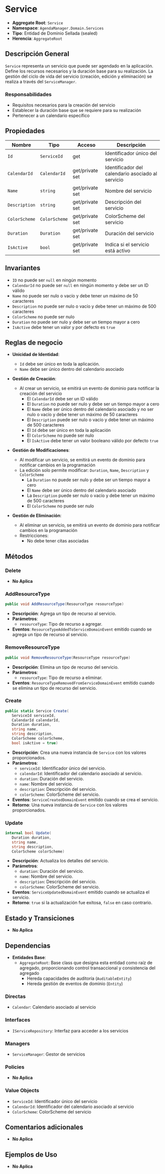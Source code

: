 # Service

- **Aggregate Root**: `Service`
- **Namespace**: `AgendaManager.Domain.Services`
- **Tipo**: Entidad de Dominio Sellada (sealed)
- **Herencia**: `AggregateRoot`

## Descripción General

`Service` representa un servicio que puede ser agendado en la aplicación. Define los recursos necesarios y la duración base para su realización. La gestión del ciclo de vida del servicio (creación, edición y eliminación) se realiza a través del `ServiceManager`.

### Responsabilidades

- Requisitos necesarios para la creación del servicio
- Establecer la duración base que se requiere para su realización
- Pertenecer a un calendario específico

## Propiedades

| Nombre        | Tipo             | Acceso          | Descripción                                       |
| ------------- | ---------------- | ----------------|-------------------------------------------------- |
| `Id`          | `ServiceId`      | get             | Identificador único del servicio                  |
| `CalendarId`  | `CalendarId`     | get/private set | Identificador del calendario asociado al servicio |
| `Name`        | `string`         | get/private set | Nombre del servicio                               |
| `Description` | `string`         | get/private set | Descripción del servicio                          |
| `ColorScheme` | `ColorScheme`    | get/private set | ColorScheme del servicio                          |
| `Duration`    | `Duration`       | get/private set | Duración del servicio                             |
| `IsActive`    | `bool`           | get/private set | Indica si el servicio está activo                 |

## Invariantes

- `ID` no puede ser `null` en ningún momento
- `CalendarId` no puede ser `null` en ningún momento y debe ser un ID válido
- `Name` no puede ser nulo o vacío y debe tener un máximo de 50 caracteres
- `Description` no puede ser nulo o vacío y debe tener un máximo de 500 caracteres
- `ColorScheme` no puede ser nulo
- `Duration` no puede ser nulo y debe ser un tiempo mayor a cero
- `IsActive` debe tener un valor y por defecto es `true`

## Reglas de negocio

- **Unicidad de Identidad**:
  - `Id` debe ser único en toda la aplicación.
  - `Name` debe ser único dentro del calendario asociado

- **Gestión de Creación**:
  - Al crear un servicio, se emitirá un evento de dominio para notificar la creación del servicio
    - El `CalendarId` debe ser un ID válido
    - El `Duration` no puede ser nulo y debe ser un tiempo mayor a cero
    - El `Name` debe ser único dentro del calendario asociado y no ser nulo o vacío y debe tener un máximo de 50 caracteres
    - El `Description` puede ser nulo o vacío y debe tener un máximo de 500 caracteres
    - El `Id` debe ser único en toda la aplicación
    - El `ColorScheme` no puede ser nulo
    - El `IsActive` debe tener un valor booleano válido por defecto `true`

- **Gestión de Modificaciones**:
  - Al modificar un servicio, se emitirá un evento de dominio para notificar cambios en la programación
  - La edición solo permite modificar: `Duration`, `Name`, `Description` y `ColorScheme`
    - La `Duration` no puede ser nulo y debe ser un tiempo mayor a cero
    - El `Name` debe ser único dentro del calendario asociado
    - La `Description` puede ser nulo o vacío y debe tener un máximo de 500 caracteres
    - El `ColorScheme` no puede ser nulo

- **Gestión de Eliminación**:
  - Al eliminar un servicio, se emitirá un evento de dominio para notificar cambios en la programación
  - Restricciones:
    - No debe tener citas asociadas

## Métodos

### Delete

- **No Aplica**

### AddResourceType

```csharp
public void AddResourceType(ResourceType resourceType)
```

- **Descripción**: Agrega un tipo de recurso al servicio.
- **Parámetros**:
  - `resourceType`: Tipo de recurso a agregar.
- **Eventos**: `ResourceTypeAddedToServiceDomainEvent` emitido cuando se agrega un tipo de recurso al servicio.

### RemoveResourceType

```csharp
public void RemoveResourceType(ResourceType resourceType)
```

- **Descripción**: Elimina un tipo de recurso del servicio.
- **Parámetros**:
  - `resourceType`: Tipo de recurso a eliminar.
- **Eventos**: `ResourceTypeRemovedFromServiceDomainEvent` emitido cuando se elimina un tipo de recurso del servicio.

### Create

```csharp
public static Service Create(
   ServiceId serviceId,
   CalendarId calendarId,
   Duration duration,
   string name,
   string description,
   ColorScheme colorScheme,
   bool isActive = true)
```

- **Descripción**: Crea una nueva instancia de `Service` con los valores proporcionados.
- **Parámetros**:
  - `serviceId`: Identificador único del servicio.
  - `calendarId`: Identificador del calendario asociado al servicio.
  - `duration`: Duración del servicio.
  - `name`: Nombre del servicio.
  - `description`: Descripción del servicio.
  - `colorScheme`: ColorScheme del servicio.
- **Eventos**: `ServiceCreatedDomainEvent` emitido cuando se crea el servicio.
- **Retorno**: Una nueva instancia de `Service` con los valores proporcionados.

### Update

```csharp
internal bool Update(
   Duration duration,
   string name,
   string description,
   ColorScheme colorScheme)
```

- **Descripción**: Actualiza los detalles del servicio.
- **Parámetros**:
  - `duration`: Duración del servicio.
  - `name`: Nombre del servicio.
  - `description`: Descripción del servicio.
  - `colorScheme`: ColorScheme del servicio.
- **Eventos**: `ServiceUpdatedDomainEvent` emitido cuando se actualiza el servicio.
- **Retorno**: `true` si la actualización fue exitosa, `false` en caso contrario.

## Estado y Transiciones

- **No Aplica**

## Dependencias

- **Entidades Base**:
  - `AggregateRoot`: Base class que designa esta entidad como raíz de agregado, proporcionando control transaccional y consistencia del agregado
    - Hereda capacidades de auditoría (`AuditableEntity`)
    - Hereda gestión de eventos de dominio (`Entity`)

### Directas

- `Calendar`: Calendario asociado al servicio

### Interfaces

- `IServiceRepository`: Interfaz para acceder a los servicios

### Managers

- `ServiceManager`: Gestor de servicios

### Policies

- **No Aplica**

### Value Objects

- `ServiceId`: Identificador único del servicio
- `CalendarId`: Identificador del calendario asociado al servicio
- `ColorScheme`: ColorScheme del servicio

## Comentarios adicionales

- **No Aplica**

## Ejemplos de Uso

- **No Aplica**
